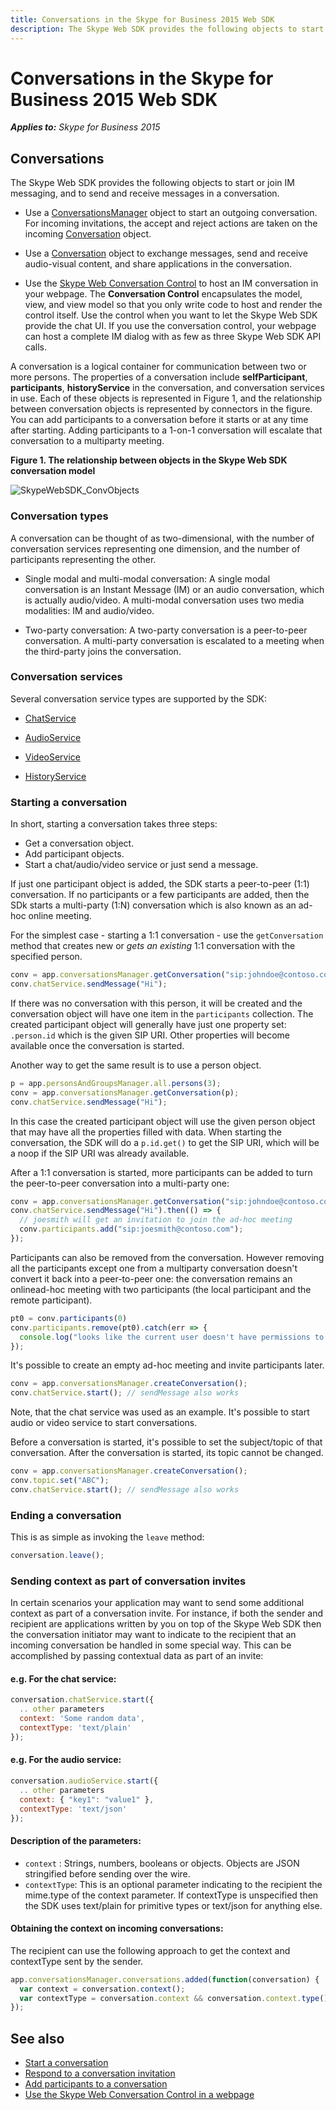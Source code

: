 ```yaml
---
title: Conversations in the Skype for Business 2015 Web SDK
description: The Skype Web SDK provides the following objects to start or join IM messaging, and to send and receive messages in a conversation.
---
```


# Conversations in the Skype for Business 2015 Web SDK

 _**Applies to:** Skype for Business 2015_

## Conversations

The Skype Web SDK provides the following objects to start or join IM messaging, and to send and receive messages in a conversation.


- Use a [ConversationsManager](http://officedev.github.io/skype-docs/Skype/WebSDK/model/api/interfaces/jcafe.conversationsmanager.html) object to start an outgoing conversation. For incoming invitations, the accept and reject actions are taken on the incoming [Conversation](http://officedev.github.io/skype-docs/Skype/WebSDK/model/api/interfaces/jcafe.conversation.html) object.
    
- Use a [Conversation](http://officedev.github.io/skype-docs/Skype/WebSDK/model/api/interfaces/jcafe.conversation.html) object to exchange messages, send and receive audio-visual content, and share applications in the conversation.
    
- Use the [Skype Web Conversation Control](PTUIControlsConversationControl.md) to host an IM conversation in your webpage. The **Conversation Control** encapsulates the model, view, and view model so that you only write code to host and render the control itself. Use the control when you want to let the Skype Web SDK provide the chat UI. If you use the conversation control, your webpage can host a complete IM dialog with as few as three Skype Web SDK API calls.
    
A conversation is a logical container for communication between two or more persons. The properties of a conversation include **selfParticipant**, **participants**, **historyService** in the conversation, and conversation services in use. Each of these objects is represented in Figure 1, and the relationship between conversation objects is represented by connectors in the figure. You can add participants to a conversation before it starts or at any time after starting. Adding participants to a 1-on-1 conversation will escalate that conversation to a multiparty meeting.


**Figure 1. The relationship between objects in the Skype Web SDK conversation model**

![SkypeWebSDK_ConvObjects](../images/7bb0af54-be7a-4c3b-a41c-516b8e7bcd04.png)
### Conversation types

A conversation can be thought of as two-dimensional, with the number of conversation services representing one dimension, and the number of participants representing the other.


- Single modal and multi-modal conversation: A single modal conversation is an Instant Message (IM) or an audio conversation, which is actually audio/video. A multi-modal conversation uses two media modalities: IM and audio/video.
    
- Two-party conversation: A two-party conversation is a peer-to-peer conversation. A multi-party conversation is escalated to a meeting when the third-party joins the conversation.
    

### Conversation services

Several conversation service types are supported by the SDK:


- [ChatService](http://officedev.github.io/skype-docs/Skype/WebSDK/model/api/interfaces/jcafe.chatservice.html)  
    
- [AudioService](http://officedev.github.io/skype-docs/Skype/WebSDK/model/api/interfaces/jcafe.audioservice.html)  
    
- [VideoService](http://officedev.github.io/skype-docs/Skype/WebSDK/model/api/interfaces/jcafe.videoservice.html)  
    
- [HistoryService](http://officedev.github.io/skype-docs/Skype/WebSDK/model/api/interfaces/jcafe.historyservice.html)  

### Starting a conversation

In short, starting a conversation takes three steps:

- Get a conversation object.
- Add participant objects.
- Start a chat/audio/video service or just send a message.

If just one participant object is added, the SDK starts a peer-to-peer (1:1) conversation. If no participants or a few participants are added, then the SDk starts a multi-party (1:N) conversation which is also known as an ad-hoc online meeting.

For the simplest case - starting a 1:1 conversation - use the `getConversation` method that creates new or _gets an existing_ 1:1 conversation with the specified person.

```js
conv = app.conversationsManager.getConversation("sip:johndoe@contoso.com");
conv.chatService.sendMessage("Hi");
```

If there was no conversation with this person, it will be created and the conversation object will have one item in the `participants` collection. The created participant object will generally have just one property set: `.person.id` which is the given SIP URI. Other properties will become available once the conversation is started.

Another way to get the same result is to use a person object.

```js
p = app.personsAndGroupsManager.all.persons(3);
conv = app.conversationsManager.getConversation(p);
conv.chatService.sendMessage("Hi");
```

In this case the created participant object will use the given person object that may have all the properties filled with data. When starting the conversation, the SDK will do a `p.id.get()` to get the SIP URI, which will be a noop if the SIP URI was already available.

After a 1:1 conversation is started, more participants can be added to turn the peer-to-peer conversation into a multi-party one:

```js
conv = app.conversationsManager.getConversation("sip:johndoe@contoso.com");
conv.chatService.sendMessage("Hi").then(() => {
  // joesmith will get an invitation to join the ad-hoc meeting
  conv.participants.add("sip:joesmith@contoso.com");
});
```

Participants can also be removed from the conversation. However removing all the participants except one from a multiparty conversation doesn't convert it back into a peer-to-peer one: the conversation remains an onlinead-hoc meeting with two participants (the local participant and the remote participant).

```js
pt0 = conv.participants(0)
conv.participants.remove(pt0).catch(err => {
  console.log("looks like the current user doesn't have permissions to remove participants:", err);
});
```

It's possible to create an empty ad-hoc meeting and invite participants later.

```js
conv = app.conversationsManager.createConversation();
conv.chatService.start(); // sendMessage also works
```

Note, that the chat service was used as an example. It's possible to start audio or video service to start conversations.

Before a conversation is started, it's possible to set the subject/topic of that conversation. After the conversation is started, its topic cannot be changed.

```js
conv = app.conversationsManager.createConversation();
conv.topic.set("ABC");
conv.chatService.start(); // sendMessage also works
```

### Ending a conversation

This is as simple as invoking the `leave` method:

```js
conversation.leave();
```

### Sending context as part of conversation invites

In certain scenarios your application may want to send some additional context as part of a conversation invite. For instance, if both the sender and recipient are applications written by you on top of the Skype Web SDK then the conversation initiator may want to indicate to the recipient that an incoming conversation be handled in some special way. This can be accomplished by passing contextual data as part of an invite:

#### e.g. For the chat service:
```js
conversation.chatService.start({
  .. other parameters
  context: 'Some random data',
  contextType: 'text/plain'
});
```
#### e.g. For the audio service:
```js
conversation.audioService.start({
  .. other parameters
  context: { "key1": "value1" },
  contextType: 'text/json'
});
```
#### Description of the parameters:
* `context` : Strings, numbers, booleans or objects. Objects are JSON stringified before sending over the wire.
* `contextType`: This is an optional parameter indicating to the recipient the mime.type of the context parameter. If contextType is unspecified then the SDK uses text/plain for primitive types or text/json for anything else.

#### Obtaining the context on incoming conversations:
The recipient can use the following approach to get the context and contextType sent by the sender.
```js
app.conversationsManager.conversations.added(function(conversation) {
  var context = conversation.context();
  var contextType = conversation.context && conversation.context.type();
});
```
    
## See also


- [Start a conversation](StartConversation.md)
- [Respond to a conversation invitation](RespondToInvitation.md)
- [Add participants to a conversation](AddParticipants.md)
- [Use the Skype Web Conversation Control in a webpage](PTUIControlsConversationControl.md)
